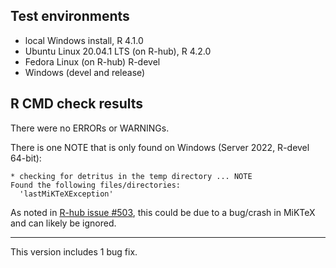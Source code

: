 ## Test environments

* local Windows install, R 4.1.0
* Ubuntu Linux 20.04.1 LTS (on R-hub), R 4.2.0
* Fedora Linux (on R-hub) R-devel
* Windows (devel and release)

## R CMD check results

There were no ERRORs or WARNINGs. 

There is one NOTE that is only found on Windows (Server 2022, R-devel 64-bit): 

```
* checking for detritus in the temp directory ... NOTE
Found the following files/directories:
  'lastMiKTeXException'
```
As noted in [R-hub issue #503](https://github.com/r-hub/rhub/issues/503), this could be due to a bug/crash in MiKTeX and can likely be ignored.

---

This version includes 1 bug fix. 

